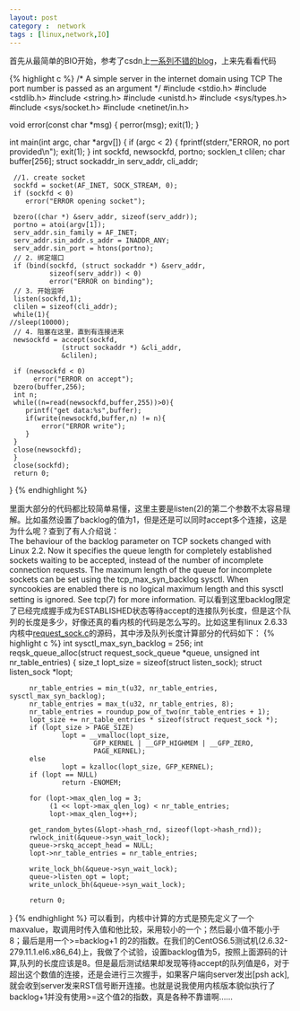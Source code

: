 ```yaml
---
layout: post
category :  network
tags : [linux,network,IO]
---
```

首先从最简单的BIO开始，参考了csdn上[一系列不错的blog](http://blog.csdn.net/sunyurun/article/details/8192804)，上来先看看代码

{% highlight c %}
/* A simple server in the internet domain using TCP
   The port number is passed as an argument */
#include <stdio.h>
#include <stdlib.h>
#include <string.h>
#include <unistd.h>
#include <sys/types.h> 
#include <sys/socket.h>
#include <netinet/in.h>

void error(const char *msg)
{
    perror(msg);
    exit(1);
}

int main(int argc, char *argv[])
{
     if (argc < 2) {
         fprintf(stderr,"ERROR, no port provided\n");
         exit(1);
     }
     int sockfd, newsockfd, portno;
     socklen_t clilen;
     char buffer[256];
     struct sockaddr_in serv_addr, cli_addr;
    
     //1. create socket
     sockfd = socket(AF_INET, SOCK_STREAM, 0);
     if (sockfd < 0) 
        error("ERROR opening socket");

     bzero((char *) &serv_addr, sizeof(serv_addr));
     portno = atoi(argv[1]);
     serv_addr.sin_family = AF_INET;
     serv_addr.sin_addr.s_addr = INADDR_ANY;
     serv_addr.sin_port = htons(portno);
     // 2. 绑定端口
     if (bind(sockfd, (struct sockaddr *) &serv_addr,
              sizeof(serv_addr)) < 0) 
              error("ERROR on binding");
     // 3. 开始监听
     listen(sockfd,1);	 
     clilen = sizeof(cli_addr);
     while(1){
	//sleep(10000);
     // 4. 阻塞在这里，直到有连接进来
     newsockfd = accept(sockfd, 
                 (struct sockaddr *) &cli_addr, 
                 &clilen);
     
     if (newsockfd < 0) 
          error("ERROR on accept");
     bzero(buffer,256);
     int n;
     while((n=read(newsockfd,buffer,255))>0){
        printf("get data:%s",buffer);
        if(write(newsockfd,buffer,n) != n){
            error("ERROR write");
        }
     }
     close(newsockfd);
     }
     close(sockfd);
     return 0; 
}
{% endhighlight %}

里面大部分的代码都比较简单易懂，这里主要是listen(2)的第二个参数不太容易理解。比如虽然设置了backlog的值为1，但是还是可以同时accept多个连接，这是为什么呢？查到了有人介绍说：    
The  behaviour  of  the backlog parameter on TCP sockets changed with Linux 2.2.  Now it specifies the queue length for completely established sockets waiting to be accepted, instead of the number of  incomplete  connection  requests.  The maximum  length  of  the queue for incomplete sockets can be set using the tcp_max_syn_backlog sysctl.  When syncookies are enabled there is no logical maximum length and this sysctl setting is ignored.  See tcp(7) for more information.
可以看到这里backlog限定了已经完成握手成为ESTABLISHED状态等待accept的连接队列长度，但是这个队列的长度是多少，好像还真的看内核的代码是怎么写的。比如这里有linux 2.6.33内核中[request_sock.c](http://lxr.free-electrons.com/source/net/core/request_sock.c?v=2.6.33#L37)的源码，其中涉及队列长度计算部分的代码如下：
{% highlight c %}
 int sysctl_max_syn_backlog = 256;
 int reqsk_queue_alloc(struct request_sock_queue *queue, unsigned int nr_table_entries) {
         size_t lopt_size = sizeof(struct listen_sock);
         struct listen_sock *lopt;
 
         nr_table_entries = min_t(u32, nr_table_entries, sysctl_max_syn_backlog);
         nr_table_entries = max_t(u32, nr_table_entries, 8);
         nr_table_entries = roundup_pow_of_two(nr_table_entries + 1);
         lopt_size += nr_table_entries * sizeof(struct request_sock *);
         if (lopt_size > PAGE_SIZE)
                 lopt = __vmalloc(lopt_size,
                         GFP_KERNEL | __GFP_HIGHMEM | __GFP_ZERO,
                         PAGE_KERNEL);
         else
                 lopt = kzalloc(lopt_size, GFP_KERNEL);
         if (lopt == NULL)
                 return -ENOMEM;
 
         for (lopt->max_qlen_log = 3;
              (1 << lopt->max_qlen_log) < nr_table_entries;
              lopt->max_qlen_log++);
 
         get_random_bytes(&lopt->hash_rnd, sizeof(lopt->hash_rnd));
         rwlock_init(&queue->syn_wait_lock);
         queue->rskq_accept_head = NULL;
         lopt->nr_table_entries = nr_table_entries;
 
         write_lock_bh(&queue->syn_wait_lock);
         queue->listen_opt = lopt;
         write_unlock_bh(&queue->syn_wait_lock);
 
         return 0;
 }
{% endhighlight %}
可以看到，内核中计算的方式是预先定义了一个maxvalue，取调用时传入值和他比较，采用较小的一个；然后最小值不能小于8；最后是用一个>=backlog+1 的2的指数。在我们的CentOS6.5测试机(2.6.32-279.11.1.el6.x86_64)上，我做了个试验，设置backlog值为5，按照上面源码的计算,队列的长度应该是8。但是最后测试结果却发现等待accept的队列值是6，对于超出这个数值的连接，还是会进行三次握手，如果客户端向server发出[psh ack],就会收到server发来RST信号断开连接。也就是说我使用内核版本貌似执行了backlog+1并没有使用>=这个值2的指数，真是各种不靠谱啊……

